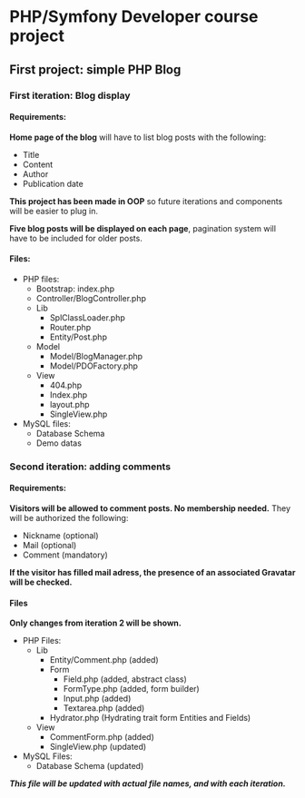 # PHP/Symfony Developer course project
## First project: simple PHP Blog
### First iteration: Blog display
#### Requirements:
**Home page of the blog** will have to list blog posts with the following:
* Title
* Content
* Author
* Publication date

**This project has been made in OOP** so future iterations and components will be easier to plug in.

**Five blog posts will be displayed on each page**, pagination system will have to be included for older posts.

#### Files:
* PHP files:
  * Bootstrap: index.php
  * Controller/BlogController.php
  * Lib
    * SplClassLoader.php
    * Router.php
    * Entity/Post.php
  * Model
    * Model/BlogManager.php
    * Model/PDOFactory.php
  * View
    * 404.php
    * Index.php
    * layout.php
    * SingleView.php
* MySQL files:
  * Database Schema
  * Demo datas

### Second iteration: adding comments
#### Requirements:
**Visitors will be allowed to comment posts. No membership needed.**
They will be authorized the following:
* Nickname (optional)
* Mail (optional)
* Comment (mandatory)

**If the visitor has filled mail adress, the presence of an associated Gravatar will be checked.**

#### Files
**Only changes from iteration 2 will be shown.**
* PHP Files:
  * Lib
    * Entity/Comment.php (added)
    * Form
      * Field.php (added, abstract class)
      * FormType.php (added, form builder)
      * Input.php (added)
      * Textarea.php (added)
    * Hydrator.php (Hydrating trait form Entities and Fields)
  * View
    * CommentForm.php (added)
    * SingleView.php (updated)
* MySQL Files:
  * Database Schema (updated)

*__This file will be updated with actual file names, and with each iteration.__*